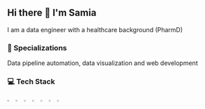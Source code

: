 
## Hi there 👋 I'm Samia

<!--
**samiaab1990/samiaab1990** is a ✨ _special_ ✨ repository because its `README.md` (this file) appears on your GitHub profile.


Here are some ideas to get you started:

- 🔭 I’m currently working on ...
- 🌱 I’m currently learning ...
- 👯 I’m looking to collaborate on ...
- 🤔 I’m looking for help with ...
- 💬 Ask me about ...
- 📫 How to reach me: ...

- ⚡ Fun fact: ...
-->
I am a data engineer with a healthcare background (PharmD)
### 🌟 Specializations
Data pipeline automation, data visualization and web development
### 💻 Tech Stack 
<span><img src="https://cdn.jsdelivr.net/gh/devicons/devicon@latest/icons/r/r-original.svg" width=3% height=3%/> 
      <img src="https://cdn.jsdelivr.net/gh/devicons/devicon@latest/icons/python/python-original.svg" width=3% height=3%/>
      <img src="https://cdn.jsdelivr.net/gh/devicons/devicon@latest/icons/postgresql/postgresql-original-wordmark.svg" width=3% height=3% />
      <img src="https://cdn.jsdelivr.net/gh/devicons/devicon@latest/icons/html5/html5-original-wordmark.svg" width=3% height=3%/>
      <img src="https://cdn.jsdelivr.net/gh/devicons/devicon@latest/icons/css3/css3-original.svg" width=3% height=3%/>
      <img src="https://cdn.jsdelivr.net/gh/devicons/devicon@latest/icons/javascript/javascript-original.svg" width=3% height=3%/>
      <img src="https://cdn.jsdelivr.net/gh/devicons/devicon@latest/icons/c/c-original.svg" width=3% height=3%/>          
</span>

